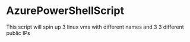 # AzurePowerShellScript
This script will spin up 3 linux vms with different names and 3 3 different public IPs



